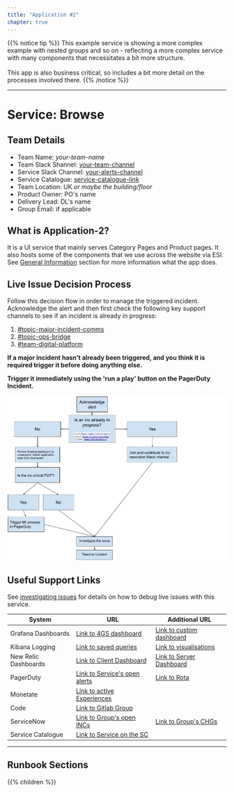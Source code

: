 ```yaml
---
title: "Application #2"
chapter: true
---
```


{{% notice tip %}}
This example service is showing a more complex example with nested groups and so on - reflecting a more complex service with many components that necessitates a bit more structure.
<br /><br />
This app is also business critical, so includes a bit more detail on the processes involved there.
{{% /notice %}}

---

# Service: Browse

## Team Details

- Team Name: *your-team-name*
- Team Slack Shannel: [your-team-channel](#the-slack-channel)
- Service Slack Channel: [your-alerts-channel](#the-slack-channel)
- Service Catalogue: [service-catalogue-link](#the-service-catalogue)
- Team Location: UK _or maybe the building/floor_
- Product Owner: PO's name
- Delivery Lead: DL's name
- Group Email: if applicable

## What is Application-2?

It is a UI service that mainly serves Category Pages and Product pages. It also hosts some of the components that we use across the website via ESI. See [General Information](general-information/) section for more information what the app does.

## Live Issue Decision Process

Follow this decision flow in order to manage the triggered incident. Acknowledge the alert and then first check the following key support channels to see if an incident is already in progress:

1. [#topic-major-incident-comms](#the-slack-channel)
2. [#topic-ops-bridge](#the-slack-channel)
3. [#team-digital-platform](#the-slack-channel)

**If a major incident hasn't already been triggered, and you think it is required trigger it before doing anything else.**

**Trigger it immediately using the 'run a play' button on the PagerDuty Incident.**

![decision process](./images/incident-decision-process.png)

## Useful Support Links

See [investigating issues](investigating-issues/) for details on how to debug live issues with this service.  

| System | URL | Additional URL |
| --- | --- | --- |
| Grafana Dashboards | [Link to 4GS dashboard](#link-goes-here) | [Link to custom dashboard]((#link-goes-here)) |
| Kibana Logging | [Link to saved queries](#link-goes-here) | [Link to visualisations](#link-goes-here) |
| New Relic Dashboards | [Link to Client Dashboard](#link-goes-here) | [Link to Server Dashboard](#link-goes-here) |
| PagerDuty | [Link to Service's open alerts](#link-goes-here) | [Link to Rota](#link-goes-here) |
| Monetate | [Link to active Experiences](#link-goes-here) | |
| Code | [Link to Gitlab Group](#link-goes-here) | |
| ServiceNow | [Link to Group's open INCs](#link-goes-here) | [Link to Group's CHGs](#link-goes-here) |
| Service Catalogue | [Link to Service on the SC](#link-goes-here) | |

---

## Runbook Sections

{{% children %}}
